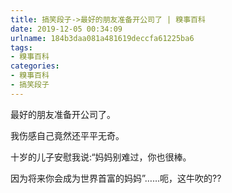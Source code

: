 ```yaml
---
title: 搞笑段子->最好的朋友准备开公司了 | 糗事百科
date: 2019-12-05 00:34:09
urlname: 184b3daa081a481619deccfa61225ba6
tags: 
- 糗事百科
categories:
- 糗事百科
- 搞笑段子
---
```

最好的朋友准备开公司了。

我伤感自己竟然还平平无奇。

十岁的儿子安慰我说:“妈妈别难过，你也很棒。

因为将来你会成为世界首富的妈妈”……呃，这牛吹的??


